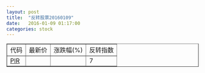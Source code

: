```yaml
---
layout: post
title:  "反转股票20160109"
date:   2016-01-09 01:17:00
categories: stock
---
```


<script type="text/javascript">
var stockList = []
stockList.push('gb_pir');
</script>

<table border="1">
 <tr>
 <td>代码</td>
  <td>最新价</td>
  <td>涨跌幅(%)</td>
 <td>反转指数</td>
</tr>
  <tr id="pir"><td><a href="http://stock.finance.sina.com.cn/usstock/quotes/PIR.html" target="_blank">PIR</a></td><td></td><td></td><td>7</td></tr>
</table>

